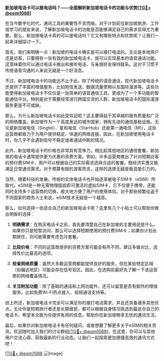 **新加坡电话卡可以接电话吗？——全面解析新加坡电话卡的功能与优势[[TG💪+ @esim1088](https://t.me/s/esim1088)]**

在当今数字化时代，通讯工具的重要性不言而喻。对于计划前往新加坡旅游、工作或学习的朋友来说，了解新加坡电话卡的功能是否能够满足自己的需求显得尤为重要。那么，新加坡电话卡真的可以接电话吗？它又有哪些特点和优势呢？让我们一起来详细探讨一下。

首先，我们来明确一点：新加坡的电话卡确实是可以接打电话的。无论是本地用户还是访客，只要拥有一张有效的新加坡电话卡，就可以实现基本的语音通话功能。这意味着你可以通过电话卡拨出和接听电话，与亲朋好友保持联系。这对于习惯于传统语音沟通的人来说无疑是一个好消息。

不过，新加坡电话卡的功能远不止于此。除了传统的语音通话，现代新加坡电话卡还提供了丰富的增值服务，比如短信发送、数据流量使用以及国际漫游等。这些功能使得新加坡电话卡不仅仅是一张简单的语音通信工具，更成为了一个多功能的智能通信平台。特别是对于需要经常进行跨国交流的人群，新加坡电话卡的国际漫游服务更是不可或缺。

那么，为什么新加坡电话卡如此受欢迎呢？这主要得益于其卓越的服务质量和广泛的网络覆盖。新加坡作为一个高度发达的城市国家，拥有先进的通信基础设施。无论是新加坡电信（Singtel）、星和电信（StarHub）还是第一通电信（M1），这些运营商都致力于为用户提供稳定、快速的网络连接。因此，在新加坡使用电话卡时，你几乎不会遇到信号不稳定或者通话中断的情况。

此外，新加坡电话卡的价格也非常具有竞争力。相比起其他地区的通信套餐，新加坡的电话卡通常提供更为优惠的资费方案。例如，许多运营商推出了针对短期访客的预付费SIM卡，用户可以根据自己的实际需求选择合适的套餐，既经济实惠又能满足日常通讯需求。对于预算有限的游客而言，这样的选择无疑是极具吸引力的。

当然，随着科技的发展，传统的实体电话卡也开始逐渐被电子SIM卡（eSIM）所取代。eSIM是一种无需物理插拔即可激活的虚拟SIM卡，它不仅便于携带，还能同时支持多个运营商的切换，极大地方便了用户的使用体验。对于那些频繁往返于不同国家的商务人士来说，eSIM技术无疑是一个福音。

那么，如何选择一张适合自己的新加坡电话卡呢？这里有几个小贴士可以帮助你做出明智的选择：

1. **明确需求**：在购买电话卡之前，首先要清楚自己在新加坡的主要用途是什么。如果你只是短暂访问，那么可以选择短期使用的预付费SIM卡；如果你计划长期居住，则可能需要考虑包月套餐。
   
2. **比较价格**：不同的运营商提供的资费方案可能会有所不同，建议多做对比，选择性价比最高的选项。

3. **检查网络质量**：虽然大多数运营商都能提供良好的服务，但在某些特定区域（如偏远地区）可能会存在信号盲区。因此，在选购前最好先了解一下该运营商的网络覆盖情况。

4. **关注附加功能**：除了基础的通话和上网功能外，还可以留意是否有额外的增值服务，比如免费Wi-Fi热点接入、视频通话支持等。

综上所述，新加坡电话卡完全可以满足你的接打电话需求，并且还具备诸多其他优点。无论你是短期旅行者还是长期居民，都可以根据自身情况挑选到最适合自己的电话卡。希望本文能为你提供有用的信息，帮助你在新加坡畅享无忧的通讯生活。

最后，如果你对新加坡电话卡有任何疑问，或者想要了解更多关于eSIM的相关资讯，欢迎随时加入我们的讨论群组[[TG💪+ @esim1088](https://t.me/s/esim1088)]。在这里，你可以与其他用户交流心得，获取最新的行业动态。让我们一起探索更加便捷高效的通讯方式吧！

[[TG💪+ @esim1088](https://t.me/s/esim1088) ![Image](https://i.postimg.cc/4NQfJmqS/Snipaste-2025-05-13-00-14-12.png)]